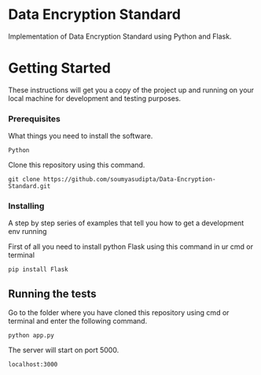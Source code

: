 # Data Encryption Standard

Implementation of Data Encryption Standard using Python and Flask.

# Getting Started

These instructions will get you a copy of the project up and running on your local machine for development and testing purposes.

### Prerequisites

What things you need to install the software.
```
Python
```
Clone this repository using this command.
```
git clone https://github.com/soumyasudipta/Data-Encryption-Standard.git
```

### Installing

A step by step series of examples that tell you how to get a development env running

First of all you need to install python Flask using this command in ur cmd or terminal

```
pip install Flask
```

## Running the tests

Go to the folder where you have cloned this repository using cmd or terminal and enter the following command.
```
python app.py
```
The server will start on port 5000.
```
localhost:3000
```
